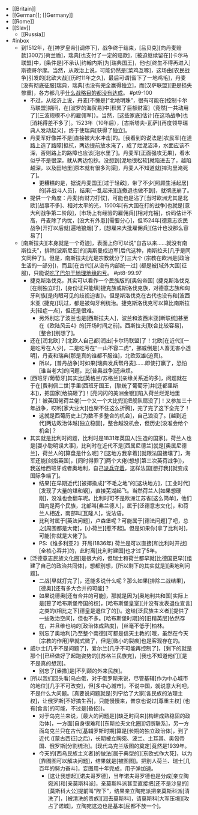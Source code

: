 - [[Britain]]
- [[German]]; [[Germany]]
- [[Rome]]
- [[Slav]]
    - [[Russia]]
- #inbox
    - 到1512年，在[神罗皇帝][调停下]，战争终于结束，[吕贝克][向丹麦赔款]300万[荷兰盾]，瑞典[也支付了一定的赔款]，[被迫继续留在][卡尔马联盟]中，[条件是]不承认[约翰内斯]为[瑞典国王]，他也[终生不得再进入]斯德哥尔摩。当然，从政治上说，可能仍然是[菜鸡互啄]，这场由[农民战争]引发的[北欧大战][历时11年之久]，最后可谓[留下了一地鸡毛]，丹麦[没有彻底征服]瑞典，瑞典[也没有完全赢得独立]，而[汉萨联盟][更是损失惨重]，各方都几乎[什么战略目的都没有达成](https://www.zhihu.com/question/308741059/answer/2308814755)。 #pt9-100
        - 不过，从经济上说，丹麦[不愧是]“北地明珠”，很有可能在[控制卡尔马联盟]期间，在[波罗的海贸易]中[积累了巨额财富]（竟然[一共动用了][三波规模不小的雇佣军]）。当然，[这些家底]估计[在这场战争]也[消耗得差不多了]。1523年（10年后），[古斯塔夫-瓦萨][再度领导瑞典人发动起义]，终于使瑞典[获得了独立]。
        - 丹麦军好像并不是[直接被大水冲击]的。[我看到的说法是]农民军[在道路上造了路障]抵抗，两边提前放水淹了，成了烂泥沼泽，水面应该不深，否则路上的路障也应该[泡水里了]。丹麦军[正面强攻无果]，看水似乎不是很深，就从两边包抄。没想到[泥地很松软]就陷进去了，越陷越深，以及田地里[原本就有很多沟渠]，丹麦人不知道就[摔沟里淹死了]。
            - 更糟糕的是，据说丹麦国王[过于轻敌]，带了不少[照顾生活起居]的[非战斗人员]，结果[一乱起来][连撤退也做不到]，就彻底崩了。
        - 提供一个角度：丹麦[有财力打仗]，可能也是沾了[当时欧洲尤其是北欧][战事不多]、相对太平的光，1500年[有大国在打的战争]也就是[意大利战争第二阶段]，[市场上有经验的雇佣兵][相对充裕]，价码估计不高，丹麦除了内忧，[没大有外患][需要分心]，但1524年[德意志农民战争]开打以后就[遍地狼烟]了，[想雇来大批雇佣兵][估计也没那么容易了]
    - [南斯拉夫][本身就是一个奇迹]，表面上你可以说“自古以来……就没有南斯拉夫”，排除[波斯尼亚]的[奥斯曼戍边军]后代这种，南斯拉夫[几乎是同文同种了]。但是，南斯拉夫[光是宗教就分了]三大个 (宗教在欧洲是[政治生活的一部分])，而且[在古代][从没有内部统一过] (都是被[域外大国]征服)，只能说[吃了巴尔干地理地缘的亏](https://www.zhihu.com/question/523965472/answer/2409781798)。 #pt8-99.97
        - 捷克斯洛伐克，其实可以看作一个民族版的[奥匈帝国] (捷克斯洛伐克[在刚独立时]，[身份证只能填]捷克族或斯洛伐克族，对德意志族和匈牙利族[是肉眼可见的歧视迫害])。但是斯洛伐克在古代也没有和[波西米亚 (捷克)]玩过，都是被匈牙利统治。捷克斯洛伐克可以算比南斯拉夫[轻症一点]，但还是很难。
            - 另外别忘了波兰也是[西斯拉夫人]，波兰和波西米亚[断联统]甚至在《欧陆风云4》的[开场时间之前]。西斯拉夫[联合比较容易]，[整合][别想了]。
        - 还在[润北欧]？[北欧人自己都]润出[卡尔玛联盟]了！北欧[在近代][一是吃亏在人少]，二是吃亏在“一山不容二虎”，挪威倒是[人畜无害小透明]，丹麦和瑞典[那是真的谁都不服谁]，北欧双雄(迫真)。
            - 所以，[普丹战争]时如果[瑞典发兵帮丹麦]……即使打赢了，恐怕[谁当老大]的问题，比[普奥战争]还麻烦。
        - [西班牙/葡萄牙]其实比[英格兰/苏格兰][亲缘关系近的多]，问题就在于在[费利佩二世]手里(西班牙国王，[联统了葡萄牙]并[迁都里斯本])，把国家[给搞砸了]！[亮闪闪的美洲金银][陷入荷兰烂泥地里了]！被英国佬荷兰佬[一个又一个大比兜][把舰队扇没了]！又参加三十年战争，哎哟[家大业大][也架不住这么折腾]，完了完了这下全完了！
            - 这就是西葡历史上[为数不多整合的机会]，自己浪没了。[越到近代]两边政治体越[独立稳固]，整合越没机会，但历史[没准会给个机会]？
        - 其实就是比利时问题，比利时是1831年英国人[生造的国家]。荷兰人也是[耍小聪明误大事]，比利时在近代不是[西属尼德兰]就是[奥属尼德兰]，荷兰人的[算盘是什么呢]？[这地方我拿着][就跟法国接壤了]，海军还能[剑指英国]，[同时得罪了]两个大佬(想想[第三次英荷战争])，我送给西班牙或者奥地利，自己[派兵守着]([防务][不劳人费心])，这样法国[想打我][就变成国际争端了]。
            - 结果[在早期近代][被揶揄成]“不毛之地”的[这块地方]，[工业时代][发现了大量的煤和钢]，直接芜湖起飞。当然荷兰人[如果想硬刚]，没准也会翻车呢。比利时可不是欧洲江苏省[这么简单]，他们国内是两个民族，北部叫[弗兰德人]，属于[泛德意志文化]，和荷兰人相近，南部叫[瓦隆人]，说法语。
            - 比利时属于[英法问题]，卢森堡呢？可能属于[德法问题]了吧，总之[周围都是大佬]，[小荷兰][惹不起]。但是如果你[拿了比利时]，可能[你就是大佬了]。
            - PS:《维多利亚2》开局(1836年) 荷兰是可以直接[和比利时开战][全核心吞并]的，此时离[比利时建国]也才过了5年。
        - [泛德意志民族文化圈]是很大的，但瑞士和荷兰都早就[比德国更早][组建了自己的政治共同体]，想都别想，[所以剩下的其实就是][奥地利问题]。
            - 二战[早就打完了]，还能多说什么呢？那么如果[排除二战结果]，[德奥][还有多大合并的可能]？
            - 如果说德奥[还有合并的可能]，那就是因为[奥地利共和国]实际上是[篡了哈布斯堡帝国的权]，[哈布斯堡皇室][并没有发表退位宣言]之类的(相比之下[德皇是退位了的])。这给[泛民族主义者][提供了一些政治空间]，但也不多。[哈布斯堡时期]的[旧精英层]依然存在，并且维也纳的[政治体成熟度]，[丝毫不低于]柏林。
            - 别忘了奥地利[乃至整个南德][可都是信天主教的]哦，虽然在今天[宗教的作用]早就式微了，但是[微小的裂痕]也是客观存在的。
        - 威尔士[几乎不是问题了]，爱尔兰[几乎不可能再控制了]，[剩下的就是那个][已经做好了起跑姿势的][苏格兰民族党]，[我也不知道他们][是不是真的想润]。
            - 别忘了[盎撒]是[不列颠的外来民族]。
        - [所以我们回头看]乌白俄，对于俄罗斯来说，尽管基辅[作为中心城市的地位][几乎不可改变]，但[多中心城市]，不说中国，就说意大利吧，不是什么大问题。[真要说问题就是]列宁给了大家[各民族的法理主权]，让俄罗斯[不好搞生吞]，只能慢慢来，普京也说过[尊重主权] (也有[食言]的可能，不过是[昏招])。
            - 对于乌克兰来说，[最大的问题是][缺乏时间来][构建成熟稳固的政治体]，一方面[自身很难和][东斯拉夫文化圈][切断联系]，另一方面乌克兰只在古代[基辅罗斯时期]算是[长期的独立政治体]，到了近代 ([蒙古西征]之后)，长期被立陶宛、波兰、土耳其、奥匈帝国、俄罗斯[分割统治]。[现代乌克兰版图的奠定]竟然是1939年。
            - 今天的[西乌民族主义者]的做法[属于典型的][东欧式作大死]，以为[靠图图可以解决问题]，结果就是[被图图]。把别人荷兰、瑞士[几百年的努力奋斗]，妄图用十年完成，用子弹加速。
                - [这让我想起][诺夫哥罗德]，当年诺夫哥罗德也是分成[亲立陶宛派]和[亲莫斯科派]，亲莫斯科派甚至直接把[还不是沙皇的][莫斯科大公]提前叫“陛下”，结果亲立陶宛派把亲莫斯科派[清洗了]，[被清洗的贵族][润去莫斯科]，请莫斯科[大军压境][攻占了诺城]，立陶宛这边也是基本[屁都不放一个]。

